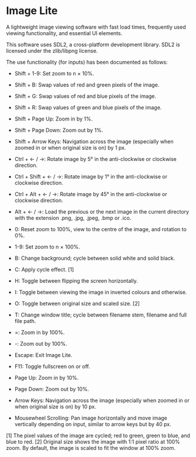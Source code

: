 # Image Lite
A lightweight image viewing software with fast load times, frequently used viewing functionality, and essential UI elements.

This software uses SDL2, a cross-platform development library.
SDL2 is licensed under the zlib/libpng license.



The use functionality (for inputs) has been documented as follows:
  - Shift + 1-9: Set zoom to n × 10%.
  - Shift + B: Swap values of red and green pixels of the image.
  - Shift + G: Swap values of red and blue pixels of the image.
  - Shift + R: Swap values of green and blue pixels of the image.

  - Shift + Page Up: Zoom in by 1%.
  - Shift + Page Down: Zoom out by 1%.
  - Shift + Arrow Keys: Navigation across the image (especially when zoomed in or when original size is on) by 1 px.

  - Ctrl + ← / →: Rotate image by 5° in the anti-clockwise or clockwise direction.
  - Ctrl + Shift + ← / →: Rotate image by 1° in the anti-clockwise or clockwise direction.
  - Ctrl + Alt + ← / →: Rotate image by 45° in the anti-clockwise or clockwise direction.

  - Alt + ← / →: Load the previous or the next image in the current directory with the extension .png, .jpg, .jpeg, .bmp or .ico.

  - 0: Reset zoom to 100%, view to the centre of the image, and rotation to 0%.
  - 1-9: Set zoom to n × 100%.
  - B: Change background; cycle between solid white and solid black.
  - C: Apply cycle effect. [1]
  - H: Toggle between flipping the screen horizontally.
  - I: Toggle between viewing the image in inverted colours and otherwise.
  - O: Toggle between original size and scaled size. [2]
  - T: Change window title; cycle between filename stem, filename and full file path.

  - =: Zoom in by 100%.
  - -: Zoom out by 100%.
  - Escape: Exit Image Lite.
  - F11: Toggle fullscreen on or off.
  - Page Up: Zoom in by 10%.
  - Page Down: Zoom out by 10%.
  - Arrow Keys: Navigation across the image (especially when zoomed in or when original size is on) by 10 px.

  - Mousewheel Scrolling: Pan image horizontally and move image vertically depending on input, similar to arrow keys but by 40 px.

[1] The pixel values of the image are cycled; red to green, green to blue, and blue to red.
[2] Original size shows the image with 1:1 pixel ratio at 100% zoom. By default, the image is scaled to fit the window at 100% zoom.
